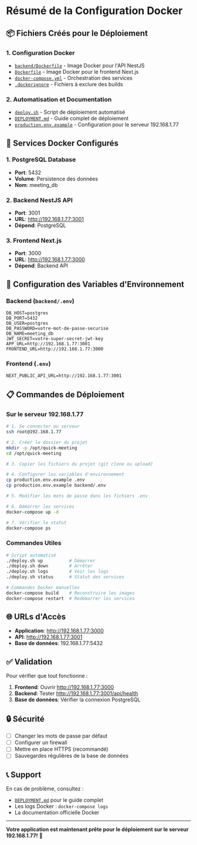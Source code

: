 # Résumé de la Configuration Docker

## 📦 Fichiers Créés pour le Déploiement

### 1. Configuration Docker
- [`backend/Dockerfile`](backend/Dockerfile) - Image Docker pour l'API NestJS
- [`Dockerfile`](Dockerfile) - Image Docker pour le frontend Next.js  
- [`docker-compose.yml`](docker-compose.yml) - Orchestration des services
- [`.dockerignore`](.dockerignore) - Fichiers à exclure des builds

### 2. Automatisation et Documentation
- [`deploy.sh`](deploy.sh) - Script de déploiement automatisé
- [`DEPLOYMENT.md`](DEPLOYMENT.md) - Guide complet de déploiement
- [`production.env.example`](production.env.example) - Configuration pour le serveur 192.168.1.77

## 🚀 Services Docker Configurés

### 1. PostgreSQL Database
- **Port**: 5432
- **Volume**: Persistence des données
- **Nom**: meeting_db

### 2. Backend NestJS API  
- **Port**: 3001
- **URL**: http://192.168.1.77:3001
- **Dépend**: PostgreSQL

### 3. Frontend Next.js
- **Port**: 3000  
- **URL**: http://192.168.1.77:3000
- **Dépend**: Backend API

## 🔧 Configuration des Variables d'Environnement

### Backend (`backend/.env`)
```env
DB_HOST=postgres
DB_PORT=5432
DB_USER=postgres
DB_PASSWORD=votre-mot-de-passe-securise
DB_NAME=meeting_db
JWT_SECRET=votre-super-secret-jwt-key
APP_URL=http://192.168.1.77:3001
FRONTEND_URL=http://192.168.1.77:3000
```

### Frontend (`.env`)
```env
NEXT_PUBLIC_API_URL=http://192.168.1.77:3001
```

## 📋 Commandes de Déploiement

### Sur le serveur 192.168.1.77

```bash
# 1. Se connecter au serveur
ssh root@192.168.1.77

# 2. Créer le dossier du projet
mkdir -p /opt/quick-meeting
cd /opt/quick-meeting

# 3. Copier les fichiers du projet (git clone ou upload)

# 4. Configurer les variables d'environnement
cp production.env.example .env
cp production.env.example backend/.env

# 5. Modifier les mots de passe dans les fichiers .env

# 6. Démarrer les services
docker-compose up -d

# 7. Vérifier le statut
docker-compose ps
```

### Commandes Utiles
```bash
# Script automatisé
./deploy.sh up          # Démarrer
./deploy.sh down        # Arrêter  
./deploy.sh logs        # Voir les logs
./deploy.sh status      # Statut des services

# Commandes Docker manuelles
docker-compose build    # Reconstruire les images
docker-compose restart  # Redémarrer les services
```

## 🌐 URLs d'Accès

- **Application**: http://192.168.1.77:3000
- **API**: http://192.168.1.77:3001
- **Base de données**: 192.168.1.77:5432

## ✅ Validation

Pour vérifier que tout fonctionne :

1. **Frontend**: Ouvrir http://192.168.1.77:3000
2. **Backend**: Tester http://192.168.1.77:3001/api/health
3. **Base de données**: Vérifier la connexion PostgreSQL

## 🔒 Sécurité

- [ ] Changer les mots de passe par défaut
- [ ] Configurer un firewall
- [ ] Mettre en place HTTPS (recommandé)
- [ ] Sauvegardes régulières de la base de données

## 📞 Support

En cas de problème, consultez :
- [`DEPLOYMENT.md`](DEPLOYMENT.md) pour le guide complet
- Les logs Docker : `docker-compose logs`
- La documentation officielle Docker

---

**Votre application est maintenant prête pour le déploiement sur le serveur 192.168.1.77!** 🎉